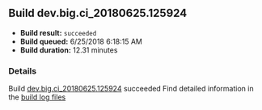 ## Build dev.big.ci_20180625.125924
- **Build result:** `succeeded`
- **Build queued:** 6/25/2018 6:18:15 AM
- **Build duration:** 12.31 minutes
### Details
Build [dev.big.ci_20180625.125924](https://winappstudio.visualstudio.com/web/build.aspx?pcguid=a4ef43be-68ce-4195-a619-079b4d9834c2&builduri=vstfs%3a%2f%2f%2fBuild%2fBuild%2f25924) succeeded
Find detailed information in the [build log files](https://uwpctdiags.blob.core.windows.net/buildlogs/dev.big.ci_20180625.125924_logs.zip)
